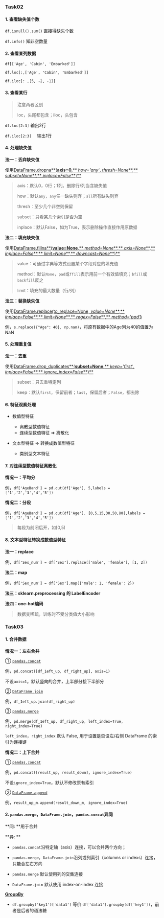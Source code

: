 ### Task02

#### 1. 查看缺失值个数

`df.isnull().sum()`  直接得缺失个数

`df.info()` 知非空数量

#### 2. 查看某列数据

`df[['Age', 'Cabin', 'Embarked']]`

`df.loc[:,['Age', 'Cabin', 'Embarked']]`

`df.iloc[: ,[5, -2, -1]]`

#### 3. 查看某行

>  注意两者区别
>
> loc，头尾都包含；iloc，头包含

`df.loc[2:3]`  输出2行

`df.iloc[2:3]  `  输出1行

#### 4. 处理缺失值

**法一：丢弃缺失值**

使用[DataFrame.dropna**(**axis=0**,** *how='any'***,** *thresh=None***,** *subset=None***,** *inplace=False***)**](https://pandas.pydata.org/pandas-docs/stable/reference/api/pandas.DataFrame.dropna.html)

> axis：默认0，0行；1列。删除行/列当含缺失值
>
> how：默认`any`，`any`任一缺失则弃；`all`所有缺失则弃
>
> thresh：至少几个非空则保留
>
> subset：只看某几个索引是否为空
>
> inplace：默认False，如为True，表示删除操作直接作用原数据

**法二：填充缺失值**

使用[DataFrame.fillna**(**value=None**,** *method=None***,** *axis=None***,** *inplace=False***,** *limit=None***,** *downcast=None***)**](https://pandas.pydata.org/pandas-docs/stable/reference/api/pandas.DataFrame.fillna.html)

> value：可通过字典等方式设置某个字段对应的填充值
>
> method：默认`None`，`pad`或`ffill`表示用前一个有效值填充；`bfill`或`backfill`反之
>
> limit：填充的最大数量（行/列）

**法三：替换缺失值**

使用[DataFrame.replace(to_replace=None, *value=None***,** *inplace=False***,** *limit=None***,** *regex=False***,** *method='pad'***)**](https://pandas.pydata.org/pandas-docs/stable/reference/api/pandas.DataFrame.replace.html)

例，`s.replace({"Age": 40}, np.nan)`，将原有数据中的Age列为40的值置为NaN

#### 5. 处理重复值

**法一：去重**

使用[DataFrame.drop_duplicates**(**subset=None**,** *keep='first'***,** *inplace=False***,** *ignore_index=False***)**](https://pandas.pydata.org/pandas-docs/stable/reference/api/pandas.DataFrame.drop_duplicates.html)

> subset：只去重特定列
>
> keep：默认`first`，保留前者；`last`，保留后者；`False`，都去除

#### 6. 特征观察处理

* 数值型特征
  * 离散型数值特征
  * 连续型数值特征 => 离散化

* 文本型特征 => 转换成数值型特征
  * 类别型文本特征

#### 7. 对连续型数值特征离散化

**情况一：平均分**

例，`df['AgeBand'] = pd.cut(df['Age'], 5,labels = ['1','2','3','4','5'])`

**情况二：分段**

例，`df['AgeBand'] = pd.cut(df['Age'], [0,5,15,30,50,80],labels = ['1','2','3','4','5'])`

> 每段为前闭后开，如[0,5)

#### 8. 文本型特征转换成数值型特征

**法一：replace**

例，`df['Sex_num'] = df['Sex'].replace(['male', 'female'], [1, 2])`

**法二：map**

例，`df['Sex_num'] = df['Sex'].map({'male': 1, 'female': 2})`

**法三：sklearn.preprocessing 的 LabelEncoder**

**法四：one-hot编码**

> 数据变稀疏，训练时不受分类值大小影响

### Task03

#### 1. 合并数据

**情况一：左右合并**

① [`pandas.concat`](https://pandas.pydata.org/pandas-docs/stable/reference/api/pandas.concat.html)

例，`pd.concat([df_1eft_up, df_right_up], axis=1)`

不设`axis=1`，默认竖向的合并，上半部分接下半部分

② [`DataFrame.join`](https://pandas.pydata.org/pandas-docs/stable/reference/api/pandas.DataFrame.join.html)

例，`df_1eft_up.join(df_right_up)`

③ [`pandas.merge`](https://pandas.pydata.org/pandas-docs/stable/reference/api/pandas.merge.html)

例，`pd.merge(df_1eft_up, df_right_up, left_index=True, right_index=True)`

`left_index`，`right_index` 默认 False, 用于设置是否设左/右侧 DataFrame 的索引为连接键

**情况二：上下合并**

① [`pandas.concat`](https://pandas.pydata.org/pandas-docs/stable/reference/api/pandas.concat.html)

例，`pd.concat([result_up, result_down], ignore_index=True)`

不设`ignore_index=True`，默认不修改原有索引

② [`DataFrame.append`](https://pandas.pydata.org/pandas-docs/stable/reference/api/pandas.DataFrame.append.html)

例，`result_up_m.append(result_down_m, ignore_index=True)`

#### 2. `pandas.merge`，`DataFrame.join`，`pandas.concat`异同

**同: **用于合并

**异: **

* `pandas.concat`沿特定轴（axis）连接，可以合并两个方向；
*  `pandas.merge`，`DataFrame.join`沿列或列索引（columns or indexs）连接，只能合左右方向
* `pandas.merge` 默认使用列的交集连接

* `DataFrame.join` 默认使用 index-on-index 连接



[**GroupBy**](https://pandas.pydata.org/pandas-docs/stable/reference/groupby.html)

* `df.groupby('key1')['data1']` 等价 `df['data1'].groupby(df['key1'])`，前者是后者的语法糖





